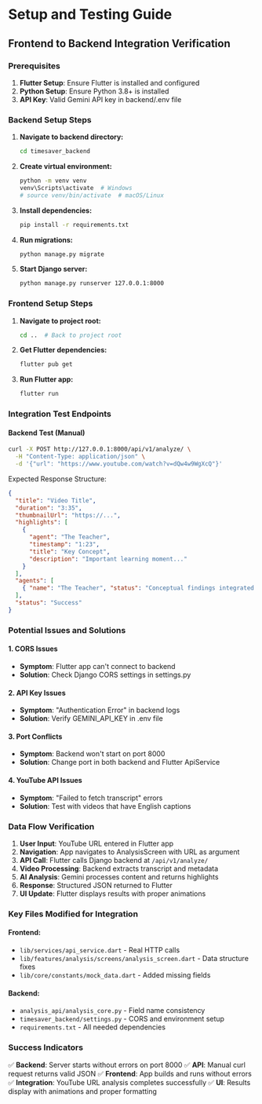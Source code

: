 # Setup and Testing Guide

## Frontend to Backend Integration Verification

### Prerequisites

1. **Flutter Setup**: Ensure Flutter is installed and configured
2. **Python Setup**: Ensure Python 3.8+ is installed
3. **API Key**: Valid Gemini API key in backend/.env file

### Backend Setup Steps

1. **Navigate to backend directory:**

   ```bash
   cd timesaver_backend
   ```

2. **Create virtual environment:**

   ```bash
   python -m venv venv
   venv\Scripts\activate  # Windows
   # source venv/bin/activate  # macOS/Linux
   ```

3. **Install dependencies:**

   ```bash
   pip install -r requirements.txt
   ```

4. **Run migrations:**

   ```bash
   python manage.py migrate
   ```

5. **Start Django server:**
   ```bash
   python manage.py runserver 127.0.0.1:8000
   ```

### Frontend Setup Steps

1. **Navigate to project root:**

   ```bash
   cd ..  # Back to project root
   ```

2. **Get Flutter dependencies:**

   ```bash
   flutter pub get
   ```

3. **Run Flutter app:**
   ```bash
   flutter run
   ```

### Integration Test Endpoints

#### Backend Test (Manual)

```bash
curl -X POST http://127.0.0.1:8000/api/v1/analyze/ \
  -H "Content-Type: application/json" \
  -d '{"url": "https://www.youtube.com/watch?v=dQw4w9WgXcQ"}'
```

Expected Response Structure:

```json
{
  "title": "Video Title",
  "duration": "3:35",
  "thumbnailUrl": "https://...",
  "highlights": [
    {
      "agent": "The Teacher",
      "timestamp": "1:23",
      "title": "Key Concept",
      "description": "Important learning moment..."
    }
  ],
  "agents": [
    { "name": "The Teacher", "status": "Conceptual findings integrated." }
  ],
  "status": "Success"
}
```

### Potential Issues and Solutions

#### 1. CORS Issues

- **Symptom**: Flutter app can't connect to backend
- **Solution**: Check Django CORS settings in settings.py

#### 2. API Key Issues

- **Symptom**: "Authentication Error" in backend logs
- **Solution**: Verify GEMINI_API_KEY in .env file

#### 3. Port Conflicts

- **Symptom**: Backend won't start on port 8000
- **Solution**: Change port in both backend and Flutter ApiService

#### 4. YouTube API Issues

- **Symptom**: "Failed to fetch transcript" errors
- **Solution**: Test with videos that have English captions

### Data Flow Verification

1. **User Input**: YouTube URL entered in Flutter app
2. **Navigation**: App navigates to AnalysisScreen with URL as argument
3. **API Call**: Flutter calls Django backend at `/api/v1/analyze/`
4. **Video Processing**: Backend extracts transcript and metadata
5. **AI Analysis**: Gemini processes content and returns highlights
6. **Response**: Structured JSON returned to Flutter
7. **UI Update**: Flutter displays results with proper animations

### Key Files Modified for Integration

#### Frontend:

- `lib/services/api_service.dart` - Real HTTP calls
- `lib/features/analysis/screens/analysis_screen.dart` - Data structure fixes
- `lib/core/constants/mock_data.dart` - Added missing fields

#### Backend:

- `analysis_api/analysis_core.py` - Field name consistency
- `timesaver_backend/settings.py` - CORS and environment setup
- `requirements.txt` - All needed dependencies

### Success Indicators

✅ **Backend**: Server starts without errors on port 8000
✅ **API**: Manual curl request returns valid JSON
✅ **Frontend**: App builds and runs without errors
✅ **Integration**: YouTube URL analysis completes successfully
✅ **UI**: Results display with animations and proper formatting
